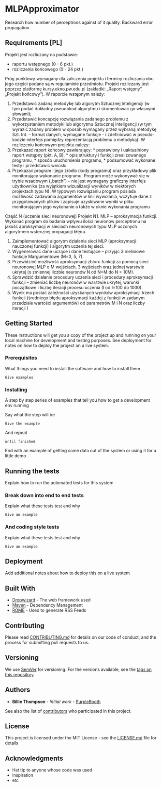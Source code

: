 # MLPApproximator
Research how number of perceptrons against of it quality. Backward error propagation. 

## Requirements [PL]
Projekt jest rozliczany na podstawie:
 * raportu wstępnego (0 - 6 pkt.)
 * rozliczenia końcowego (0 - 24 pkt.)

Próg punktowy wymagany dla zaliczenia projektu i terminy rozliczania obu jego części podane są w regulaminie przedmiotu. Projekt rozliczany jest poprzez platformę kursy.okno.pw.edu.pl (zakładki: „Raport wstępny”, „Projekt końcowy”). W raporcie wstępnym należy:
  1. Przedstawić zadaną metodykę lub algorytm Sztucznej Inteligencji (w tym podać dokładny pseudokod algorytmu i skomentować go własnymi słowami);
  2. Przedstawić koncepcję rozwiązania zadanego problemu z wykorzystaniem metodyki lub algorytmu Sztucznej Inteligencji (w tym wyrazić zadany problem w sposób wymagany przez wybraną metodykę Szt. Int. – format danych, wymagane funkcje - i zdefiniować w pseudo-kodzie interfejs pomiędzy reprezentacją problemu a metodyką). W rozliczeniu końcowym projektu należy:
  3. Przekazać raport końcowy zawierający:
    * poprawiony i uaktualniony raport wstępny (pkt. A, B),
    * opis struktury i funkcji zrealizowanego programu,
    * sposób uruchomienia programu,
    * podsumować wykonane testy i przedstawić wnioski.
  4. Przekazać program i jego źródła (kody programu) oraz przykładowy plik monitorujący wykonanie programu. Program może wykonywać się w trybie wsadowym („batch”) –  nie jest wymagany graficzny interfejs użytkownika (za wyjątkiem wizualizacji wyników w niektórych projektach typu N). W typowym rozwiązaniu program posiada możliwość zadawania argumentów w linii wywołania, wczytuje dane z przygotowanych plików i zapisuje uzyskiwane wyniki w pliku monitorującym jego wykonanie a także w oknie wykonania programu

Część N (uczenie sieci neuronowej)
Projekt N1. MLP – aproksymacja funkcji. Wykonać program do badania wpływu ilości neuronów perceptronu na jakość aproksymacji w sieciach neuronowych typu MLP uczonych algorytmem wstecznej propagacji błędu.
 1. Zaimplementować algorytm działania sieci MLP (aproksymacji nauczonej funkcji) i algorytm uczenia tej sieci.
 2. Wygenerować dane uczące i dane testujące – przyjąć 3 nieliniowe funkcje Margumentowe (M=3, 5, 7).
 3. Przewidzieć możliwość aproksymacji zbioru funkcji za pomocą sieci neuronowej MLP o M wejściach, 3 wyjściach oraz jednej warstwie ukrytej (o zmiennej liczbie neuronów N od N=M do N = 10M).
 4. Sprawdzić działanie procedury uczenia sieci i procedury aproksymacji funkcji – zmieniać liczbę neuronów w warstwie ukrytej, warunki początkowe i liczbę iteracji procesu uczenia (I od I=100 do 1000).
 5. Wynik ma postać zależności uzyskanych wyników aproksymacji trzech funkcji (średniego błędu aproksymacji każdej z funkcji w zadanym przedziale wartości argumentów) od parametrów M i N oraz liczby iteracji I

## Getting Started

These instructions will get you a copy of the project up and running on your local machine for development and testing purposes. See deployment for notes on how to deploy the project on a live system.

### Prerequisites

What things you need to install the software and how to install them

```
Give examples
```

### Installing

A step by step series of examples that tell you how to get a development env running

Say what the step will be

```
Give the example
```

And repeat

```
until finished
```

End with an example of getting some data out of the system or using it for a little demo

## Running the tests

Explain how to run the automated tests for this system

### Break down into end to end tests

Explain what these tests test and why

```
Give an example
```

### And coding style tests

Explain what these tests test and why

```
Give an example
```

## Deployment

Add additional notes about how to deploy this on a live system

## Built With

* [Dropwizard](http://www.dropwizard.io/1.0.2/docs/) - The web framework used
* [Maven](https://maven.apache.org/) - Dependency Management
* [ROME](https://rometools.github.io/rome/) - Used to generate RSS Feeds

## Contributing

Please read [CONTRIBUTING.md](https://gist.github.com/PurpleBooth/b24679402957c63ec426) for details on our code of conduct, and the process for submitting pull requests to us.

## Versioning

We use [SemVer](http://semver.org/) for versioning. For the versions available, see the [tags on this repository](https://github.com/your/project/tags). 

## Authors

* **Billie Thompson** - *Initial work* - [PurpleBooth](https://github.com/PurpleBooth)

See also the list of [contributors](https://github.com/your/project/contributors) who participated in this project.

## License

This project is licensed under the MIT License - see the [LICENSE.md](LICENSE) file for details

## Acknowledgments

* Hat tip to anyone whose code was used
* Inspiration
* etc
